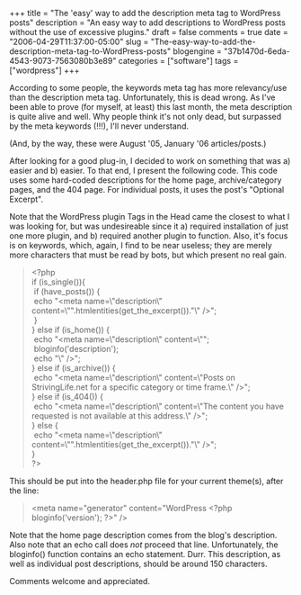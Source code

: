+++
title = "The 'easy' way to add the description meta tag to WordPress posts"
description = "An easy way to add descriptions to WordPress posts without the use of excessive plugins."
draft = false
comments = true
date = "2006-04-29T11:37:00-05:00"
slug = "The-easy-way-to-add-the-description-meta-tag-to-WordPress-posts"
blogengine = "37b1470d-6eda-4543-9073-7563080b3e89"
categories = ["software"]
tags = ["wordpress"]
+++

<p>
According to some people, the keywords meta tag has more relevancy/use than the description meta tag. Unfortunately, this is dead wrong. As I&#39;ve been able to prove (for myself, at least) this last month, the meta description is quite alive and well. Why people think it&#39;s not only dead, but surpassed by the meta keywords (!!!), I&#39;ll never understand.
</p>
<p>
 (And, by the way, these were August &#39;05, January &#39;06 articles/posts.)
</p>
<p>
 After looking for a good plug-in, I decided to work on something that was a) easier and b) easier. To that end, I present the following code. This code uses some hard-coded descriptions for the home page, archive/category pages, and the 404 page. For individual posts, it uses the post&#39;s &quot;Optional Excerpt&quot;.
</p>
<p>
 Note that the WordPress plugin Tags in the Head came the closest to what I was looking for, but was undesireable since it a) required installation of just one more plugin, and b) required another plugin to function. Also, it&#39;s focus is on keywords, which, again, I find to be near useless; they are merely more characters that must be read by bots, but which present no real gain.
</p>
<blockquote>
	&lt;?php<br />
	if (is_single()){<br />
	&nbsp;if (have_posts()) {<br />
	&nbsp;echo &quot;&lt;meta name=\&quot;description\&quot; content=\&quot;&quot;.htmlentities(get_the_excerpt()).&quot;\&quot; /&gt;&quot;;<br />
	&nbsp;}<br />
	} else if (is_home()) {<br />
	&nbsp;echo &quot;&lt;meta name=\&quot;description\&quot; content=\&quot;&quot;;<br />
	&nbsp;bloginfo(&#39;description&#39;);<br />
	&nbsp;echo &quot;\&quot; /&gt;&quot;;<br />
	} else if (is_archive()) {<br />
	&nbsp;echo &quot;&lt;meta name=\&quot;description\&quot; content=\&quot;Posts on StrivingLife.net for a specific category or time frame.\&quot; /&gt;&quot;;<br />
	} else if (is_404()) {<br />
	&nbsp;echo &quot;&lt;meta name=\&quot;description\&quot; content=\&quot;The content you have requested is not available at this address.\&quot; /&gt;&quot;;<br />
	} else {<br />
	&nbsp;echo &quot;&lt;meta name=\&quot;description\&quot; content=\&quot;&quot;.htmlentities(get_the_excerpt()).&quot;\&quot; /&gt;&quot;;<br />
	}<br />
	?&gt;
</blockquote>
<p>
This should be put into the header.php file for your current theme(s), after the line:
</p>
<blockquote>
	&lt;meta name=&quot;generator&quot; content=&quot;WordPress &lt;?php bloginfo(&#39;version&#39;); ?&gt;&quot; /&gt;
</blockquote>
<p>
Note that the home page description comes from the blog&#39;s description. Also note that an echo call does <em>not</em> proceed that line. Unfortunately, the bloginfo() function contains an echo statement. Durr. This description, as well as individual post descriptions, should be around 150 characters. 
</p>
<p>
Comments welcome and appreciated.
</p>

